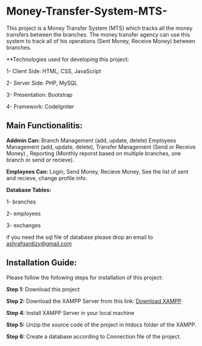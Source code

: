 # Money-Transfer-System-MTS-
This project is a Money Transfer System (MTS) which tracks all the money transfers between the branches. The money transfer agency can use this system to track all of his operations (Sent Money, Receive Money) between branches.

**Technologies used for developing this project:


  1- Client Side: HTML, CSS, JavaScript
  
  
  2- Server Side: PHP, MySQL
  
  
  3- Presentation: Bootstrap
  
  
  4- Framework: CodeIgniter 
  
  
 ## Main Functionalitis:
  
  
  **Addmin Can:** Branch Management (add, update, delete) Employees Management (add, update, delete), Transfer Management (Send or Receive Money) , Reporting (Monthly reporst based on multiple branches, one branch or send or recieve).
  
  **Employees Can:** Login, Send Money, Recieve Money, See the list of sent and recieve, change profile info.
  
  **Database Tables:**
  
  1- branches
  
  2- employees
  
  3- exchanges
  
  
  if you need the sql file of database please drop an email to ashrafgardizy@gmail.com
  
## Installation Guide: 

Please follow the following steps for installation of this project:

**Step 1:** Download this project 

**Step 2:** Download the XAMPP Server from this link: [Download XAMPP](https://www.apachefriends.org/download.html)

**Step 4:** Install XAMPP Server in your local machine

**Step 5:** Unzip the source code of the project in htdocs folder of the XAMPP.

**Step 6:** Create a database according to Connection file of the project.
